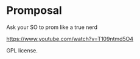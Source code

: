 # Promposal
Ask your SO to prom like a true nerd

https://www.youtube.com/watch?v=T109ntmd5O4

GPL license. 

